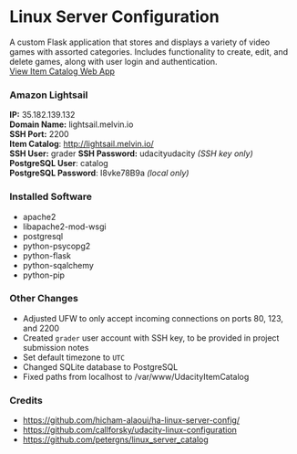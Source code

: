 # Linux Server Configuration  
A custom Flask application that stores and displays a variety of video games with assorted categories. Includes functionality to create, edit, and delete games, along with user login and authentication.  
[View Item Catalog Web App](http://lightsail.melvin.io/)  

### Amazon Lightsail  
**IP:** 35.182.139.132  
**Domain Name:** lightsail.melvin.io  
**SSH Port:** 2200  
**Item Catalog**: http://lightsail.melvin.io/  
**SSH User:** grader
**SSH Password:** udacityudacity *(SSH key only)*
**PostgreSQL User**: catalog  
**PostgreSQL Password**: I8vke78B9a *(local only)*

### Installed Software  
* apache2  
* libapache2-mod-wsgi  
* postgresql  
* python-psycopg2  
* python-flask  
* python-sqalchemy  
* python-pip  

### Other Changes  
* Adjusted UFW to only accept incoming connections on ports 80, 123, and 2200  
* Created `grader` user account with SSH key, to be provided in project submission notes  
* Set default timezone to `UTC`  
* Changed SQLite database to PostgreSQL
* Fixed paths from localhost to /var/www/UdacityItemCatalog

### Credits
* https://github.com/hicham-alaoui/ha-linux-server-config/
* https://github.com/callforsky/udacity-linux-configuration
* https://github.com/petergns/linux_server_catalog
